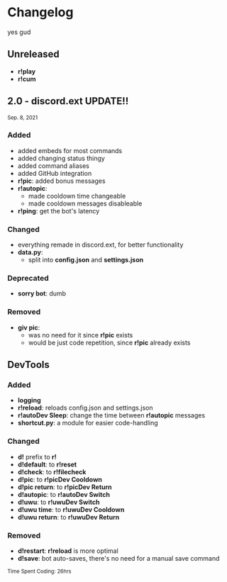 # Changelog

yes gud



## Unreleased

* **r!play**
* **r!cum**



## 2.0 - discord.ext UPDATE!!
<sub>Sep. 8, 2021</sub>

### Added

* added embeds for most commands
* added changing status thingy
* added command aliases
* added GitHub integration
* **r!pic**: added bonus messages
* **r!autopic**: 
  * made cooldown time changeable
  * made cooldown messages disableable
* **r!ping**: get the bot's latency

### Changed

* everything remade in discord.ext, for better functionality
* **data.py**:
  * split into **config.json** and **settings.json**

### Deprecated

* **sorry bot**: dumb

### Removed

* **giv pic**: 
  * was no need for it since **r!pic** exists
  * would be just code repetition, since **r!pic** already exists

## DevTools

### Added

* **logging**
* **r!reload**: reloads config.json and settings.json
* **r!autoDev Sleep**: change the time between **r!autopic** messages
* **shortcut.py**: a module for easier code-handling

### Changed

* **d!** prefix to **r!**
* **d!default**: to **r!reset**
* **d!check**: to **r!filecheck**
* **d!pic**: to **r!picDev Cooldown**
* **d!pic return**: to **r!picDev Return**
* **d!autopic**: to **r!autoDev Switch**
* **d!uwu**: to **r!uwuDev Switch**
* **d!uwu time**: to **r!uwuDev Cooldown**
* **d!uwu return**: to **r!uwuDev Return**
  
### Removed

* **d!restart**: **r!reload** is more optimal
* **d!save**: bot auto-saves, there's no need for a manual save command



<sup>Time Spent Coding: 26hrs</sup>